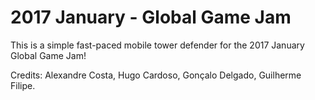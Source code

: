# 2017 January - Global Game Jam

This is a simple fast-paced mobile tower defender for the 2017 January Global Game Jam!

Credits: 
Alexandre Costa, 
Hugo Cardoso,
Gonçalo Delgado,
Guilherme Filipe.

